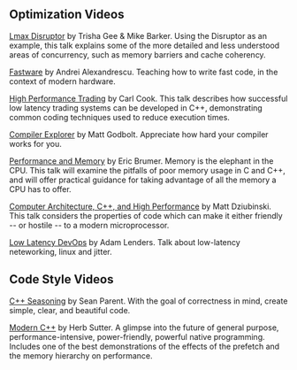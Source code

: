 ## Optimization Videos

[Lmax Disruptor](https://www.youtube.com/watch?v=DCdGlxBbKU4) by Trisha Gee & Mike Barker.  Using the Disruptor as an example, this talk explains some of the more detailed and less understood areas of concurrency, such as memory barriers and cache coherency. 

[Fastware](https://www.youtube.com/watch?v=AxnotgLql0k) by Andrei Alexandrescu.  Teaching how to write fast code, in the context of modern hardware.

[High Performance Trading](https://www.youtube.com/watch?v=NH1Tta7purM) by Carl Cook.  This talk describes how successful low latency trading systems can be developed in C++, demonstrating common coding techniques used to reduce execution times.

[Compiler Explorer](https://www.youtube.com/watch?v=bSkpMdDe4g4) by Matt Godbolt.  Appreciate how hard your compiler works for you.
 
[Performance and Memory](https://channel9.msdn.com/events/Build/2013/4-329) by Eric Brumer.  Memory is the elephant in the CPU.  This talk will examine the pitfalls of poor memory usage in C and C++, and will offer practical guidance for taking advantage of all the memory a CPU has to offer.

[Computer Architecture, C++, and High Performance](https://www.youtube.com/watch?v=fMvO0Mcq894) by Matt Dziubinski.  This talk considers the properties of code which can make it either friendly -- or hostile -- to a modern microprocessor.

[Low Latency DevOps](https://www.youtube.com/watch?v=z5AAA3_iBTU) by Adam Lenders. Talk about low-latency neteworking, linux and jitter.  

## Code Style Videos

[C++ Seasoning](https://channel9.msdn.com/Events/GoingNative/2013/Cpp-Seasoning) by Sean Parent.  With the goal of correctness in mind, create simple, clear, and beautiful code. 

[Modern C++](https://channel9.msdn.com/Events/Build/2014/2-661) by Herb Sutter.  A glimpse into the future of general purpose, performance-intensive, power-friendly, powerful native programming.  Includes one of the best demonstrations of the effects of the prefetch and the memory hierarchy on performance. 
